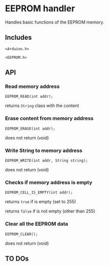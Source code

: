 # EEPROM handler

Handles basic functions of the EEPROM memory.

## Includes

`<Arduino.h>`

`<EEPROM.h>`

## API

### Read memory address

`EEPROM_READ(int addr);`

returns `String` class with the content

### Erase content from memory address

`EEPROM_ERASE(int addr);`

does not return (void)

### Write String to memory address

`EEPROM_WRITE(int addr, String string);`

does not return (void)

### Checks if memory address is empty

`EEPROM_CELL_IS_EMPTY(int addr);`

returns `true` if is empty (set to 255)

returns `false` if is not empty (other than 255)

### Clear all the EEPROM data

`EEPROM_CLEAR();`

does not return (void)

## TO DOs
